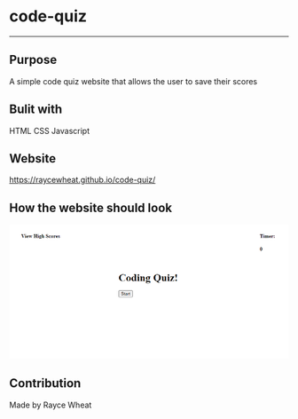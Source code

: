 # code-quiz
***
## Purpose 
A simple code quiz website that allows the user to save their scores

## Bulit with
HTML
CSS 
Javascript 

## Website
https://raycewheat.github.io/code-quiz/

## How the website should look 
![website](https://github.com/RayceWheat/code-quiz/blob/main/assets/images/code-quiz-website-picture.png)

## Contribution
Made by Rayce Wheat